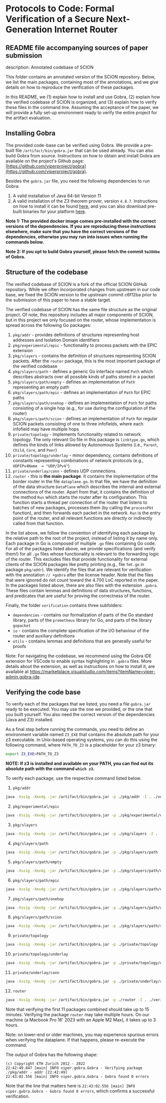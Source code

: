 # Protocols to Code: Formal Verification of a Secure Next-Generation Internet Router

## README file accompanying sources of paper submission

description: Annotated codebase of SCION

This folder contains an annotated version of the SCION repository. Below, we list the main packages, containing most of the annotations, and we give details on how to reproduce the verification of these packages.

In this README, we (1) explain how to install and use Gobra, (2) explain how the verified codebase of SCION is organized, and (3) explain how to verify these files in the command line.
Assuming the acceptance of the paper, we will provide a fully set-up environment ready to verify the entire project for the artifact evaluation.

Installing Gobra
--------------------------------------------------------------------------------
  The provided code-base can be verified using Gobra. We provide a pre-built file `/artifact/bin/gobra.jar` that can be used already. You can also build Gobra from source. Instructions on how to obtain and install Gobra are available on the project's Github page: [https://github.com/viperproject/gobra](https://github.com/viperproject/gobra).

  Besides the `gobra.jar` file, you need the following dependencies to run Gobra:
  1. A valid installation of Java 64-bit Version 11
  2. A valid installation of the Z3 theorem prover, version `4.8.7`. Instructions on how to install it can be found [here](https://github.com/Z3Prover/z3), and you can also download pre-built binaries for your platform [here](https://github.com/Z3Prover/z3/releases).

**Note 1: The provided docker image comes pre-installed with the correct versions of the dependencies. If you are reproducing these instructions elsewhere,
make sure that you have the correct versions of the dependencies, otherwise you may run into issues when running the commands below.**

**Note 2: If you opt to build Gobra yourself, please fetch the commit `9a386be` of Gobra.**

Structure of the codebase
--------------------------------------------------------------------------------
The verified codebase of SCION is a fork of the official SCION GitHub repository.
While we often incorporated changes from upstream in our code base, we fixed the SCION version
to the upstream commit c6f12ba prior to the submission of this paper to have a stable target.

The verified codebase of SCION has the same file structure as the original project. Of note, this repository includes all major components of SCION, but in this project we only focused on the router, whose implementation is spread across the following Go packages:
1. `pkg/addr` - provides definitions of structures representing host addresses and Isolation Domain identifiers
2. `pkg/experimental/epic` - functionality to process packets with the EPIC extension
3. `pkg/slayers` - contains the definition of structures representing SCION packets. After the `router` package, this is the most important package of the verified codebase
4. `pkg/slayers/path` - defines a generic Go interface named `Path` which describes abstracts over all possible kinds of paths stored in a packet
5. `pkg/slayers/path/empty` - defines an implementation of `Path` representing an empty path
6. `pkg/slayers/path/epic` - defines an implementation of `Path` for EPIC paths
7. `pkg/slayers/path/onehop` - defines an implementation of `Path` for paths consisting of a single hop (e.g., for use during the configuration of the router)
8. `pkg/slayers/path/scion` - defines an implementation of `Path` for regular SCION packets consisting of one to three infofields, where each infofield may have multiple hops
9. `private/topology` - implements functionality related to network topology. The only relevant Go file in this package is `linktype.go`, which defines the kinds of links allowed by Autonomous Systems (i.e., `Parent`, `Child`, `Core`, and `Peer`)
10. `private/topology/underlay` - minor dependency, contains definitions of constants representing combinations of network protocols (e.g., `UDPIPv4Name  = "UDP/IPv4"`)
11. `private/underlay/conn` - defines UDP connections.
12. `router` - this is **the main package**. It contains the implementation of the border router in the file `dataplane.go`. In that file, we have the definition of the data structure `DataPlane` which describes the internal and external connections of the router. Apart from that, it contains the definition of the method `Run` which starts the router after its configuration. This function starts a thread per connection of the router that listens to batches of new packages, processes them (by calling the `processPkt` function), and then forwards each packet in the network. `Run` is the entry point of the router, and all relevant functions are directly or indirectly called from that function.

In the list above, we follow the convention of identifying each package by the relative path to the root of the project, instead of listing it by name only.
Each package in Go is composed of multiple `.go` files containing Go code. For all of the packages listed above, we provide specifications (and verify them!) for all `.go` files whose functionality is relevant to the forwarding logic of the router. This excludes files that provide functionality for external clients of the SCION packages like pretty printing (e.g., file `fmt.go` in package `pkg/addr`). We identify the files that are relevant for verification with the annotation `// +gobra` after the license header. Note that the files that were ignored do not count toward the 4.700 LoC reported in the paper. In the packages listed above, there are also files with the extension `.gobra`. These files contain lemmas and definitions of data structures, functions, and predicates that are useful for proving the correctness of the router.

Finally, the folder `verification` contains three subfolders:
- `dependencies` - contains our formalization of parts of the Go standard library, parts of the `prometheus` library for Go, and parts of the library `gopacket`
- `io` - contains the complete specification of the I/O behaviour of the router and auxiliary definitions
- `utils` - contains lemmas and definitions that are generally useful for proofs

Note: For navigating the codebase, we recommend using the Gobra IDE extension for VSCode to enable syntax highlighting in `.gobra` files. More details about the extension, as well as instructions on how to install it, are available at https://marketplace.visualstudio.com/items?itemName=viper-admin.gobra-ide.


Verifying the code base
--------------------------------------------------------------------------------
To verify each of the packages that we listed, you need a file `gobra.jar` ready to be executed. You may use the one we provided, or the one that you built yourself.
You also need the correct version of the dependencies (Java and Z3) installed.

As a final step before running the commands, you need to define an environment variable named `Z3_EXE` that contains the absolute path for your z3 executable. In Unix-based operating systems, you can do this using the following command, where `PATH_TO_Z3` is a placeholder for your z3 binary:
```sh
export Z3_EXE=PATH_TO_Z3
```
**NOTE: If z3 is installed and available on your PATH, you can find out its absolute path with the command `which z3`.**

To verify each package, use the respective command listed below.

1. `pkg/addr`
```sh
java -Xss1g -Xmx4g -jar /artifact/bin/gobra.jar -p ./pkg/addr -I . ./verification/dependencies --onlyFilesWithHeader -m github.com/scionproto/scion --mceMode=od
```
2. `pkg/experimental/epic`
```sh
java -Xss1g -Xmx4g -jar /artifact/bin/gobra.jar -p ./pkg/experimental/epic -I . ./verification/dependencies --onlyFilesWithHeader -m github.com/scionproto/scion --mceMode=od
```
3. `pkg/slayers`
```sh
java -Xss1g -Xmx4g -jar /artifact/bin/gobra.jar -p ./pkg/slayers -I . ./verification/dependencies --onlyFilesWithHeader -m github.com/scionproto/scion --mceMode=od
```
4. `pkg/slayers/path`
```sh
java -Xss1g -Xmx4g -jar /artifact/bin/gobra.jar -p ./pkg/slayers/path -I . ./verification/dependencies --onlyFilesWithHeader -m github.com/scionproto/scion --mceMode=od
```
5. `pkg/slayers/path/empty`
```sh
java -Xss1g -Xmx4g -jar /artifact/bin/gobra.jar -p ./pkg/slayers/path/empty -I . ./verification/dependencies --onlyFilesWithHeader -m github.com/scionproto/scion --mceMode=od
```
6. `pkg/slayers/path/epic`
```sh
java -Xss1g -Xmx4g -jar /artifact/bin/gobra.jar -p ./pkg/slayers/path/epic -I . ./verification/dependencies --onlyFilesWithHeader -m github.com/scionproto/scion --mceMode=od
```
7. `pkg/slayers/path/onehop`
```sh
java -Xss1g -Xmx4g -jar /artifact/bin/gobra.jar -p ./pkg/slayers/path/onehop -I . ./verification/dependencies --onlyFilesWithHeader -m github.com/scionproto/scion --mceMode=od
```
8. `pkg/slayers/path/scion`
```sh
java -Xss1g -Xmx4g -jar /artifact/bin/gobra.jar -p ./pkg/slayers/path/scion -I . ./verification/dependencies --onlyFilesWithHeader -m github.com/scionproto/scion --mceMode=od
```
9. `private/topology`
```sh
java -Xss1g -Xmx4g -jar /artifact/bin/gobra.jar -p ./private/topology -I . ./verification/dependencies --onlyFilesWithHeader -m github.com/scionproto/scion --mceMode=od
```
10. `private/topology/underlay`
```sh
java -Xss1g -Xmx4g -jar /artifact/bin/gobra.jar -p ./private/topology/underlay -I . ./verification/dependencies --onlyFilesWithHeader -m github.com/scionproto/scion --mceMode=od
```
11. `private/underlay/conn`
```sh
java -Xss1g -Xmx4g -jar /artifact/bin/gobra.jar -p ./private/underlay/conn -I . ./verification/dependencies --onlyFilesWithHeader -m github.com/scionproto/scion --mceMode=od
```
12. `router`
```sh
java -Xss1g -Xmx4g -jar /artifact/bin/gobra.jar -p ./router -I . ./verification/dependencies --onlyFilesWithHeader -m github.com/scionproto/scion --mceMode=on --parallelizeBranches --moreJoins impure
```

Note that verifying the first 11 packages combined should take up to 15 minutes. Verifying the package `router` may take multiple hours. On our machine (a Macbook Pro 16' 2023 with an Apple M2 Max), it takes up to 3 hours.

Note: on lower-end or older machines, you may experience spurious errors when verifying the dataplane. If that happens, please re-execute the command.

The output of Gobra has the following shape:
```
(c) Copyright ETH Zurich 2012 - 2022
22:42:49.847 [main] INFO viper.gobra.Gobra - Verifying package ./pkg/addr - addr [22:42:49]
22:43:02.556 [main] INFO viper.gobra.Gobra - Gobra found 0 errors
```
Note that the line that matters here is `22:43:02.556 [main] INFO viper.gobra.Gobra - Gobra found 0 errors`, which confirms a successful verification.

